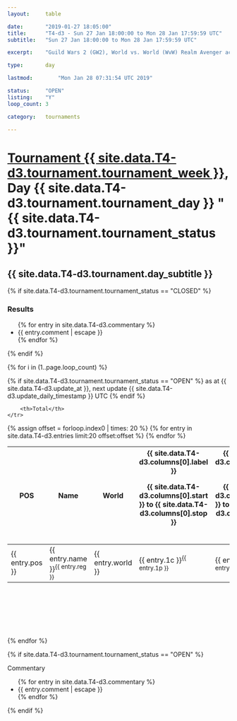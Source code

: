 ```yaml
---
layout: 	table

date: 		"2019-01-27 18:05:00"
title: 		"T4-d3 - Sun 27 Jan 18:00:00 to Mon 28 Jan 17:59:59 UTC"
subtitle: 	"Sun 27 Jan 18:00:00 to Mon 28 Jan 17:59:59 UTC"

excerpt:    "Guild Wars 2 (GW2), World vs. World (WvW) Realm Avenger achivement Tournament. \"Every Kill Counts\""

type:       day

lastmod: 		"Mon Jan 28 07:31:54 UTC 2019"

status:     "OPEN"
listing:    "Y"
loop_count: 3

category: 	tournaments

---
```

<div class="table_header">
    <h1><a href="{{ site.data.T4-d3.tournament.week_url }}">Tournament {{ site.data.T4-d3.tournament.tournament_week }}</a>, Day {{ site.data.T4-d3.tournament.tournament_day }} "{{ site.data.T4-d3.tournament.tournament_status }}"</h1>
    <h2>{{ site.data.T4-d3.tournament.day_subtitle }}</h2> 
</div>

{% if site.data.T4-d3.tournament.tournament_status == "CLOSED" %} 
<div class="commentary">
  <h3>Results</h3>
  <ul>
    {% for entry in site.data.T4-d3.commentary %}
    <li class="commentary_list">{{ entry.comment | escape }}</li>
    {% endfor %}
  </ul>
</div>
{% endif %}


{% for i in (1..page.loop_count) %}

{% if site.data.T4-d3.tournament.tournament_status == "OPEN" %} 
<span class="table_nextupdate">as at {{ site.data.T4-d3.update_at }}, next update {{ site.data.T4-d3.update_daily_timestamp }} UTC</span> 
{% endif %}

<table class="day_table">
  <colgroup>
    <col style="width:18px">
    <col style="width:55px">
    <col style="width:55px">
    <col style="width:12px">
    <col style="width:12px">
    <col style="width:12px">
    <col style="width:12px">
    <col style="width:12px">
    <col style="width:12px">
    <col style="width:12px">
    <col style="width:12px">
    <col style="width:12px">
    <col style="width:12px">
    <col style="width:12px">
    <col style="width:12px">
    <col style="width:12px">
    <col style="width:12px">
    <col style="width:12px">
    <col style="width:12px">
    <col style="width:12px">
    <col style="width:12px">
    <col style="width:12px">
    <col style="width:12px">
    <col style="width:12px">
    <col style="width:12px">
    <col style="width:12px">
    <col style="width:12px">
    <col style="width:18px">
  </colgroup>  
  <thead>
    <tr>
        <th>POS</th>
        <th class="AlignLeft">Name</th>
        <th class="AlignLeft">World</th>

<th><div class="label">{{ site.data.T4-d3.columns[0].label }}<p class="onhover">{{ site.data.T4-d3.columns[0].start }} to {{ site.data.T4-d3.columns[0].stop }}</p></div>​</th>
<th><div class="label">{{ site.data.T4-d3.columns[1].label }}<p class="onhover">{{ site.data.T4-d3.columns[1].start }} to {{ site.data.T4-d3.columns[1].stop }}</p></div>​</th>
<th><div class="label">{{ site.data.T4-d3.columns[2].label }}<p class="onhover">{{ site.data.T4-d3.columns[2].start }} to {{ site.data.T4-d3.columns[2].stop }}</p></div>​</th>
<th><div class="label">{{ site.data.T4-d3.columns[3].label }}<p class="onhover">{{ site.data.T4-d3.columns[3].start }} to {{ site.data.T4-d3.columns[3].stop }}</p></div>​</th>
<th><div class="label">{{ site.data.T4-d3.columns[4].label }}<p class="onhover">{{ site.data.T4-d3.columns[4].start }} to {{ site.data.T4-d3.columns[4].stop }}</p></div>​</th>
<th><div class="label">{{ site.data.T4-d3.columns[5].label }}<p class="onhover">{{ site.data.T4-d3.columns[5].start }} to {{ site.data.T4-d3.columns[5].stop }}</p></div>​</th>
<th><div class="label">{{ site.data.T4-d3.columns[6].label }}<p class="onhover">{{ site.data.T4-d3.columns[6].start }} to {{ site.data.T4-d3.columns[6].stop }}</p></div>​</th>
<th><div class="label">{{ site.data.T4-d3.columns[7].label }}<p class="onhover">{{ site.data.T4-d3.columns[7].start }} to {{ site.data.T4-d3.columns[7].stop }}</p></div>​</th>
<th><div class="label">{{ site.data.T4-d3.columns[8].label }}<p class="onhover">{{ site.data.T4-d3.columns[8].start }} to {{ site.data.T4-d3.columns[8].stop }}</p></div>​</th>
<th><div class="label">{{ site.data.T4-d3.columns[9].label }}<p class="onhover">{{ site.data.T4-d3.columns[9].start }} to {{ site.data.T4-d3.columns[9].stop }}</p></div>​</th>
<th><div class="label">{{ site.data.T4-d3.columns[10].label }}<p class="onhover">{{ site.data.T4-d3.columns[10].start }} to {{ site.data.T4-d3.columns[10].stop }}</p></div>​</th>

<th><div class="label">{{ site.data.T4-d3.columns[11].label }}<p class="onhover">{{ site.data.T4-d3.columns[11].start }} to {{ site.data.T4-d3.columns[11].stop }}</p></div>​</th>
<th><div class="label">{{ site.data.T4-d3.columns[12].label }}<p class="onhover">{{ site.data.T4-d3.columns[12].start }} to {{ site.data.T4-d3.columns[12].stop }}</p></div>​</th>
<th><div class="label">{{ site.data.T4-d3.columns[13].label }}<p class="onhover">{{ site.data.T4-d3.columns[13].start }} to {{ site.data.T4-d3.columns[13].stop }}</p></div>​</th>
<th><div class="label">{{ site.data.T4-d3.columns[14].label }}<p class="onhover">{{ site.data.T4-d3.columns[14].start }} to {{ site.data.T4-d3.columns[14].stop }}</p></div>​</th>
<th><div class="label">{{ site.data.T4-d3.columns[15].label }}<p class="onhover">{{ site.data.T4-d3.columns[15].start }} to {{ site.data.T4-d3.columns[15].stop }}</p></div>​</th>
<th><div class="label">{{ site.data.T4-d3.columns[16].label }}<p class="onhover">{{ site.data.T4-d3.columns[16].start }} to {{ site.data.T4-d3.columns[16].stop }}</p></div>​</th>
<th><div class="label">{{ site.data.T4-d3.columns[17].label }}<p class="onhover">{{ site.data.T4-d3.columns[17].start }} to {{ site.data.T4-d3.columns[17].stop }}</p></div>​</th>
<th><div class="label">{{ site.data.T4-d3.columns[18].label }}<p class="onhover">{{ site.data.T4-d3.columns[18].start }} to {{ site.data.T4-d3.columns[18].stop }}</p></div>​</th>
<th><div class="label">{{ site.data.T4-d3.columns[19].label }}<p class="onhover">{{ site.data.T4-d3.columns[19].start }} to {{ site.data.T4-d3.columns[19].stop }}</p></div>​</th>
<th><div class="label">{{ site.data.T4-d3.columns[20].label }}<p class="onhover">{{ site.data.T4-d3.columns[20].start }} to {{ site.data.T4-d3.columns[20].stop }}</p></div>​</th>

<th><div class="label">{{ site.data.T4-d3.columns[21].label }}<p class="onhover">{{ site.data.T4-d3.columns[21].start }} to {{ site.data.T4-d3.columns[21].stop }}</p></div>​</th>
<th><div class="label">{{ site.data.T4-d3.columns[22].label }}<p class="onhover">{{ site.data.T4-d3.columns[22].start }} to {{ site.data.T4-d3.columns[22].stop }}</p></div>​</th>
<th><div class="label">{{ site.data.T4-d3.columns[23].label }}<p class="onhover">{{ site.data.T4-d3.columns[23].start }} to {{ site.data.T4-d3.columns[23].stop }}</p></div>​</th>

        <th>Total</th>
    </tr>
  </thead>
  {% assign offset = forloop.index0 | times: 20 %}
<tbody>
{% for entry in site.data.T4-d3.entries limit:20 offset:offset %}
  <tr>
    <td class="pl{{ entry.pos }}">{{ entry.pos }}</td>
    <td class="AlignLeft">{{ entry.name }}<sup>{{ entry.reg }}</sup></td>
    <td class="AlignLeft">{{ entry.world }}</td>
    <td class="pl{{ entry.1p }}">{{ entry.1c }}<sup>{{ entry.1p }}</sup></td>
    <td class="pl{{ entry.2p }}">{{ entry.2c }}<sup>{{ entry.2p }}</sup></td>
    <td class="pl{{ entry.3p }}">{{ entry.3c }}<sup>{{ entry.3p }}</sup></td>
    <td class="pl{{ entry.4p }}">{{ entry.4c }}<sup>{{ entry.4p }}</sup></td>
    <td class="pl{{ entry.5p }}">{{ entry.5c }}<sup>{{ entry.5p }}</sup></td>
    <td class="pl{{ entry.6p }}">{{ entry.6c }}<sup>{{ entry.6p }}</sup></td>
    <td class="pl{{ entry.7p }}">{{ entry.7c }}<sup>{{ entry.7p }}</sup></td>
    <td class="pl{{ entry.8p }}">{{ entry.8c }}<sup>{{ entry.8p }}</sup></td>
    <td class="pl{{ entry.9p }}">{{ entry.9c }}<sup>{{ entry.9p }}</sup></td>
    <td class="pl{{ entry.10p }}">{{ entry.10c }}<sup>{{ entry.10p }}</sup></td>
    <td class="pl{{ entry.11p }}">{{ entry.11c }}<sup>{{ entry.11p }}</sup></td>
    <td class="pl{{ entry.12p }}">{{ entry.12c }}<sup>{{ entry.12p }}</sup></td>
    <td class="pl{{ entry.13p }}">{{ entry.13c }}<sup>{{ entry.13p }}</sup></td>
    <td class="pl{{ entry.14p }}">{{ entry.14c }}<sup>{{ entry.14p }}</sup></td>
    <td class="pl{{ entry.15p }}">{{ entry.15c }}<sup>{{ entry.15p }}</sup></td>
    <td class="pl{{ entry.16p }}">{{ entry.16c }}<sup>{{ entry.16p }}</sup></td>
    <td class="pl{{ entry.17p }}">{{ entry.17c }}<sup>{{ entry.17p }}</sup></td>
    <td class="pl{{ entry.18p }}">{{ entry.18c }}<sup>{{ entry.18p }}</sup></td>
    <td class="pl{{ entry.19p }}">{{ entry.19c }}<sup>{{ entry.19p }}</sup></td>
    <td class="pl{{ entry.20p }}">{{ entry.20c }}<sup>{{ entry.20p }}</sup></td>
    <td class="pl{{ entry.21p }}">{{ entry.21c }}<sup>{{ entry.21p }}</sup></td>
    <td class="pl{{ entry.22p }}">{{ entry.22c }}<sup>{{ entry.22p }}</sup></td>
    <td class="pl{{ entry.23p }}">{{ entry.23c }}<sup>{{ entry.23p }}</sup></td>
    <td class="pl{{ entry.24p }}">{{ entry.24c }}<sup>{{ entry.24p }}</sup></td>
    <td>{{ entry.total }}</td>
  </tr>
{% endfor %}  
</tbody>
</table>
<div class="leaderboard">
  <script async src="//pagead2.googlesyndication.com/pagead/js/adsbygoogle.js"></script>
  <!-- 728x90 -->
  <ins class="adsbygoogle"
       style="display:inline-block;width:728px;height:90px"
       data-ad-client="ca-pub-3274917281288240"
       data-ad-slot="3870538733"></ins>
  <script>
  (adsbygoogle = window.adsbygoogle || []).push({});
  </script>    
</div>
<br />
{% endfor %}

{% if site.data.T4-d3.tournament.tournament_status == "OPEN" %} 
<div class="commentary">
  <span class="commentary_title">Commentary</span>
  <ul>
    {% for entry in site.data.T4-d3.commentary %}
    <li class="commentary_list">{{ entry.comment | escape }}</li>
    {% endfor %}
  </ul>
</div>
{% endif %}



